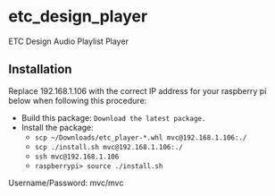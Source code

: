 # etc_design_player
ETC Design Audio Playlist Player


## Installation

Replace 192.168.1.106 with the correct IP address for your raspberry pi below when following this procedure:

 - Build this package:
    `Download the latest package.`
 - Install the package:
    * `scp ~/Downloads/etc_player-*.whl mvc@192.168.1.106:./`
    * `scp ./install.sh mvc@192.168.1.106:./`
    * `ssh mvc@192.168.1.106`
    * `raspberrypi> source ./install.sh`

Username/Password: mvc/mvc
